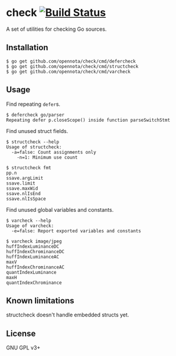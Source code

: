 check [![Build Status](https://travis-ci.org/opennota/check.png?branch=master)](https://travis-ci.org/opennota/check)
=======

A set of utilities for checking Go sources.

## Installation

    $ go get github.com/opennota/check/cmd/defercheck
    $ go get github.com/opennota/check/cmd/structcheck
    $ go get github.com/opennota/check/cmd/varcheck

## Usage

Find repeating `defer`s.

```
$ defercheck go/parser
Repeating defer p.closeScope() inside function parseSwitchStmt
```

Find unused struct fields.

```
$ structcheck --help
Usage of structcheck:
  -a=false: Count assignments only
    -n=1: Minimum use count

$ structcheck fmt
pp.n
ssave.argLimit
ssave.limit
ssave.maxWid
ssave.nlIsEnd
ssave.nlIsSpace
```

Find unused global variables and constants.

```
$ varcheck --help
Usage of varcheck:
  -e=false: Report exported variables and constants

$ varcheck image/jpeg
huffIndexLuminanceDC
huffIndexChrominanceDC
huffIndexLuminanceAC
maxV
huffIndexChrominanceAC
quantIndexLuminance
maxH
quantIndexChrominance
```

## Known limitations

structcheck doesn't handle embedded structs yet.

## License

GNU GPL v3+

